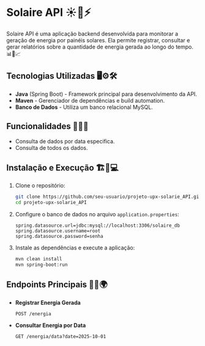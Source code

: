 # Solaire API ☀️🔋⚡

Solaire API é uma aplicação backend desenvolvida para monitorar a geração de energia por painéis solares. Ela permite registrar, consultar e gerar relatórios sobre a quantidade de energia gerada ao longo do tempo. 📊🔎📈


## Tecnologias Utilizadas 🖥️⚙️🛠️

- **Java** (Spring Boot) - Framework principal para desenvolvimento da API.
- **Maven** - Gerenciador de dependências e build automation.
- **Banco de Dados** - Utiliza um banco relacional MySQL.

## Funcionalidades 📢📄🔑

- Consulta de dados por data especifica.
- Consulta de todos os dados.

## Instalação e Execução 🏗️🚀💻

1. Clone o repositório:
   ```sh
   git clone https://github.com/seu-usuario/projeto-upx-solarie_API.git
   cd projeto-upx-solarie_API
   ```

2. Configure o banco de dados no arquivo `application.properties`:
   ```properties
   spring.datasource.url=jdbc:mysql://localhost:3306/solaire_db
   spring.datasource.username=root
   spring.datasource.password=senha
   ```

3. Instale as dependências e execute a aplicação:
   ```sh
   mvn clean install
   mvn spring-boot:run
   ```

## Endpoints Principais 🔗📡🌍


- **Registrar Energia Gerada**
  ```http
  POST /energia
  ```

- **Consultar Energia por Data**
  ```http
  GET /energia/data?date=2025-10-01
  ```


